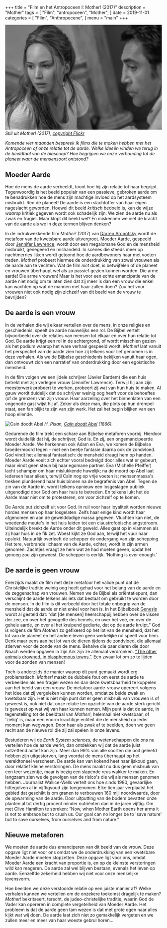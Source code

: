+++
title = "Film en het Antropoceen I: Mother! (2017)"
description = "Mother"
tags = [
    "Film",
    "antropoceen",
    "Mother",
]
date = 2019-11-01
categories = [
    "Film",
    "Anthropocene",
]
menu = "main"
+++

![](https://github.com/Boreque/deklos/blob/master/static/images/mother.png?raw=true "Mother")
*Still uit Mother! (2017), [copyright Flickr](https://www.flickr.com/photos/jenlawfilms/36061626864)* 

*Komende vier maanden bespreek ik films die te maken hebben met het Antropoceen of onze relatie tot de aarde. Welke ideeën vinden we terug in de beeldtaal van de bioscoop? Hoe begrijpen we onze verhouding tot de planeet waar de mensensoort ontstond?* <!--more--> 

## Moeder Aarde

Hoe de mens de aarde verbeeldt, toont hoe hij zijn relatie tot haar begrijpt. Tegenwoordig is het beeld populair van een passieve, gebroken aarde om te benadrukken hoe de mens zijn machtige invloed op het aardsysteem misbruikt. Red de planeet! De aarde is een slachtoffer van haar eigen nageslacht geworden. Hoewel dit beeld *kritisch* bedoeld is, kan de wijze *waarop* kritiek gegeven wordt ook schadelijk zijn. We zien de aarde nu als zwak en fragiel. Maar klopt dit beeld wel? En miskennen we niet de kracht van de aarde als we in deze termen blijven denken?  

In de indrukwekkende film *Mother!* (2017) van [Darren Aronofsky](https://www.imdb.com/name/nm0004716/) wordt de metafoor van de kwetsbare aarde uitvergroot. Moeder Aarde, gespeeld door [Jennifer Lawrence](https://www.imdb.com/name/nm2225369/?ref_=nv_sr_1?ref_=nv_sr_1), wordt door een megalomane God en de mensheid misbruikt, genegeerd en mishandeld. In scènes die steeds meer op nachtmerries lijken wordt getoond hoe de aardbewoners haar met voeten treden. *Mother!* probeert hiermee de onderdrukking van zowel vrouwen als de aarde aan te vechten. Wat de film *niet* doet, is betwijfelen of de planeet en vrouwen überhaupt wel als zo passief gezien kunnen worden. Die arme aarde! Die arme vrouwen! Maar is het voor een echte emancipatie van de aarde niet nodig om te laten zien dat zij meer is dan een vrouw die enkel kan wachten op wat de mannen met haar zullen doen? Zou het voor vrouwen niet ook nodig zijn zichzelf van dit beeld van de vrouw te bevrijden?

## De aarde is een vrouw

In de verhalen die wij elkaar vertellen over de mens, in onze religies en geschiedenis, speelt de aarde nauwelijks een rol. De Bijbel vertelt bijvoorbeeld over de relaties van mensen tot elkaar en over hun relatie tot God. De aarde krijgt een rol in de achtergrond, of wordt misschien gezien als het podium waarop het ware verhaal gespeeld wordt. *Mother!* laat vanuit het perspectief van de aarde zien hoe zij telkens voor lief genomen is in deze verhalen. Als we de Bijbelse geschiedenis bekijken vanuit haar ogen, dan ontvouwt zich een narratief van onderdrukking door een egoïstische mensheid.

In de film volgen we een ijdele schrijver (Javier Bardem) die een huis betrekt met zijn verlegen vrouw (Jennifer Lawrence). Terwijl hij aan zijn meesterwerk probeert te werken, probeert zij wat van hun huis te maken. Al gauw wordt duidelijk dat de schrijver weinig oog heeft voor de behoeftes (of de grenzen) van zijn vrouw. Haar aarzeling over het binnenlaten van een ongenode gast wijst hij af. Zeker als deze man, die plots op hun drempel staat, een fan blijkt te zijn van zijn werk. Het zal het begin blijken van een hoop ellende.

![](https://github.com/Boreque/deklos/blob/master/static/images/cainabel.jpeg?raw=true "Cain doodt Abel")
*H. Pisan, [Caïn doodt Abel](https://nl.m.wikipedia.org/wiki/Bestand:Cain_kills_Abel.png) (1866).*

Gedurende de film trekt een schare aan Bijbelse metaforen voorbij. Hierdoor wordt duidelijk dat hij, de schrijver, God is. En zij, een ongemancipeerde Moeder Aarde. We herkennen ook Adam en Eva, we komen de Bijbelse broedermoord tegen – met een beetje fantasie daarna ook de zondvloed. God vindt het allemaal fantastisch: de mensheid draagt hem op handen. Moeder Aarde voelt zich echter vooral bedreigd door alles wat er gebeurt, maar vindt geen steun bij haar egomane partner. Eva (Michelle Pfeiffer) lacht schamper om haar mislukkende huwelijk; na de moord op Abel laat iedereen haar alleen, terwijl Caïn nog op vrije voeten is; mensenmassa's trekken plunderend haar huis binnen na de begrafenis van Abel. Tegen de zin van de Aarde in, wordt telkens opnieuw een losgeslagen publiek uitgenodigd door God om haar huis te betreden. En telkens lukt het de Aarde maar niet om te protesteren, om voor zichzelf op te komen. 

De Aarde put zichzelf uit voor God. In ruil voor haar loyaliteit worden nieuwe hordes mensen op haar losgelaten. Zelfs haar enige kind wordt haar afgenomen en aan de gewelddadige massa gegeven. Vluchten kan niet, de woedende meute's in het huis leiden tot een claustrofobische angstdroom. Uiteindelijk breekt de Aarde onder dit geweld. Alles gaat op in vlammen als zij haar huis in de fik zet. Woest kijkt ze God aan, terwijl het vuur haar opslokt. Natuurlijk overleeft de schepper de ondergang van zijn schepping. Het tere, verbrande lichaam van de Aarde, echter, wordt in zijn armen genomen. Zachtjes vraagt ze hem wat ze had moeten geven, opdat het genoeg zou zijn geweest. De schepper is eerlijk. ‘Nothing is ever enough.’

## De aarde is geen vrouw

Enerzijds maakt de film met deze metafoor het valide punt dat de Christelijke traditie weinig oog heeft gehad voor het belang van de aarde en de zeggenschap van vrouwen. Nemen we de Bijbel als oriëntatiepunt, dan verschijnt de aarde telkens als iets dat bestaat om gebruikt te worden door de mensen. In de film is dit verbeeld door het totale onbegrip van de mensheid dat de aarde er niet enkel voor hen is. In het Bijbelboek [Genesis](http://www.online-bijbel.nl/bijbelboek/Genesis/1/)  wordt al gesteld dat: “dat [de mensen] heerschappij hebben over de vissen der zee, en over het gevogelte des hemels, en over het vee, en over de gehele aarde, en over al het kruipend gedierte, dat op de aarde kruipt.” God is volgens de film *Mother!* zo gefixeerd op het lot van de mensheid, dat het lot van de planeet en het andere leven geen werkelijke rol speelt voor hem. Denk maar eens aan het lot van de dieren tijdens de zondvloed, die allemaal stierven voor de zonde van de mens. Behalve die paar dieren die door Noach werden opgaven in zijn Ark zijn ze allemaal verdronken. [“The other animals drowned, in blasphemous towns.”](https://www.youtube.com/watch?v=SqhysYaktfM). Een zwaar lot om zo te lijden voor de zonden van mensen!

Toch is anderzijds de manier waarop dit punt gemaakt wordt erg problematisch. *Mother!* maakt de dubbele fout om eerst de aarde te verbeelden als een fragiel wezen én dan deze kwetsbaarheid te koppelen aan het beeld van een vrouw. De metafoor aarde-vrouw opereert volgens het idee dat zij vergeleken kunnen worden, omdat ze beide zwak en kwetsbaar zijn. Het is niet mijn punt dat er geen misbruik van vrouwen is of geweest is, ook niet dat onze relatie ten opzichte van de aarde sterk gericht is geweest op wat wij van haar kunnen nemen. Mijn punt is dat de aarde, in tegenstelling tot de beeldtaal van *Mother!*, helemaal niet kwetsbaar, of ‘zielig’ is, maar een enorm krachtige entiteit die de mensheid op ieder moment kan wegvagen. Door haar als zwak af te beelden, doen we geen recht aan de nieuwe rol die zij zal spelen in onze levens.

Bestuderen wij de [*Earth System sciences*](www.futureearth.org), de wetenschappen die ons nu vertellen hoe de aarde werkt, dan ontdekken wij dat de aarde juist ontzettend actief kan zijn. Meer dan 99% van alle soorten die ooit geleefd hebben zijn uitgestorven, lang voordat de mens überhaupt op het wereldtoneel verscheen. De aarde kan van kokend heet naar ijskoud gaan, door relatief kleine verstoringen. De mens maakt nu dus geen misbruik van een teer wezentje, maar is bezig een slapende reus wakker te maken. En langzaam zien we de gevolgen van de risico's die wij als mensen genomen hebben. Journalist Wallice-Wells vertelt ons hoe sinds 1980, gevaarlijke hittegolven al in vijftigvoud zijn toegenomen. Elke tien jaar verplaatst het gebied dat geschikt is om granen te verbouwen 160 mijl noordwaards, door de opwarming van de aarde. Door uitputting van de bodem bevatten onze planten al tot dertig procent minder nutriënten dan in de jaren vijftig. Om met Clive Hamilton te spreken: “Now, when Mother Earth opens her arms it is not to embrace but to crush us. Our goal can no longer be to 'save nature' but to save ourselves, from ourselves and from nature."

## Nieuwe metaforen

We moeten de aarde dus emanciperen van dit beeld van de vrouw. Deze opgave ligt niet voor ons omdat we de onderdrukking van een kwetsbare Moeder Aarde moeten stopzetten. Deze opgave ligt voor ons, omdat Moeder Aarde een kracht van proportie is, en op de kleinste verstoringen wild kan reageren. De aarde zal wel blijven bestaan, evenals het leven op aarde. Eenzelfde zekerheid hebben wij niet voor onze menselijke levensvorm. 

Hoe beelden we deze verstoorde relatie op een juiste manier af? Welke verhalen kunnen we vertellen om de onzekere toekomst dragelijk te maken? *Mother!* bekritseert, terecht, de judeo-christelijke traditie, waarin God de Vader kan opereren in complete vergetelheid van Moeder Aarde. Het probleem is dat de aarde geen tam wezen is dat met grote ogen naar alles kijkt wat wij doen. De aarde laat zich niet zo gemakkelijk vergeten en we zullen meer en meer van haar woeste gebrul horen...


